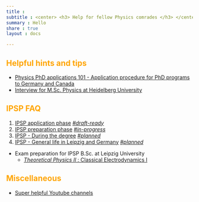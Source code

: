 ```yaml
---
title :    
subtitle : <center> <h3> Help for fellow Physics comrades </h3> </center>
summary : Hello
share : true
layout : docs

---
```

## <span style = "color:orange"> Helpful hints and tips </span>

- [Physics PhD applications 101 - Application procedure for PhD programs to Germany and Canada]({{<ref"phd">}})
- [Interview for M.Sc. Physics at Heidelberg University]({{<ref"heidelberg/interview">}})


## <span style = "color:orange"> IPSP FAQ </span>

1. [IPSP application phase]({{<ref"ipsp/ipsp1_application_phase">}}) *<u>#draft-ready</u>*
2. [IPSP preparation phase]() *<u>#in-progress</u>*
3. [IPSP - During the degree]() *<u>#planned</u>*
4. [IPSP - General life in Leipzig and Germany]() *<u>#planned</u>*

- Exam preparation for IPSP B.Sc. at Leipzig University
  - [ _Theoretical Physics II_ : Classical Electrodynamics I]({{<ref"tp2_exam_prep">}})


## <span style = "color:orange"> Miscellaneous  </span>
- [Super helpful Youtube channels]({{<ref"youtube_channels">}})

<!--
2. _Theoretical Physics III_ :  Classical Mechanics II, Classical Electrodynamics II (With Special relativity and Relativistic electrodynamics)
3. Theoretical Physics IV : Quantum Mechanics
-->
